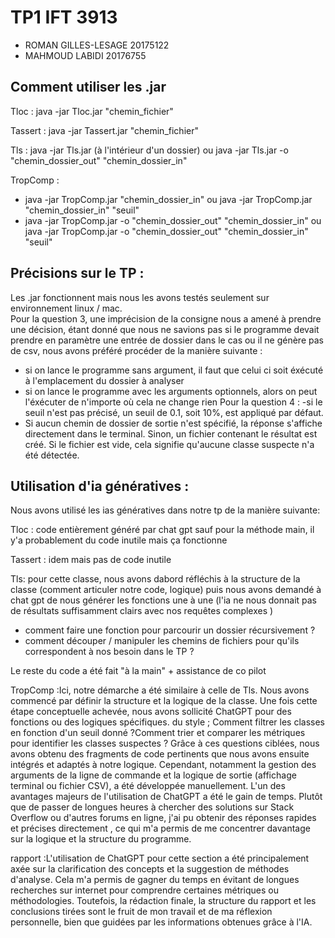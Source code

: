 # TP1 IFT 3913 

- ROMAN GILLES-LESAGE 20175122
- MAHMOUD LABIDI 20176755

## Comment utiliser les .jar 

Tloc : java -jar Tloc.jar "chemin_fichier"

Tassert : java -jar Tassert.jar "chemin_fichier"

Tls : java -jar Tls.jar (à l'intérieur d'un dossier) ou java -jar Tls.jar -o "chemin_dossier_out" "chemin_dossier_in" 

TropComp : 
-    java -jar TropComp.jar "chemin_dossier_in"      ou       java -jar TropComp.jar "chemin_dossier_in" "seuil"
-    java -jar TropComp.jar  -o "chemin_dossier_out" "chemin_dossier_in"      ou      java -jar TropComp.jar  -o "chemin_dossier_out" "chemin_dossier_in" "seuil"


## Précisions sur le TP : 

Les .jar fonctionnent mais nous les avons testés seulement sur environnement linux / mac.  
Pour la question 3, une imprécision de la consigne nous a amené à prendre une décision,
étant donné que nous ne savions pas si le programme devait prendre en paramètre une entrée de dossier 
dans le cas ou il ne génère pas de csv, nous avons préféré procéder de la manière suivante :   
- si on lance le programme sans argument, il faut que celui ci soit éxécuté à l'emplacement du dossier à analyser
- si on lance le programme avec les arguments optionnels, alors on peut l'éxécuter de n'importe où cela ne change rien
Pour la question 4 :
 -si le seuil n'est pas précisé, un seuil de 0.1, soit 10%, est appliqué par défaut.
 - Si aucun chemin de dossier de sortie n'est spécifié, la réponse s'affiche directement dans le terminal. Sinon, un fichier contenant le résultat est créé. Si le fichier est vide, cela signifie qu'aucune classe suspecte n'a été détectée.
## Utilisation d'ia génératives : 
Nous avons utilisé les ias génératives dans notre tp de la manière suivante:

Tloc : code entièrement généré par chat gpt sauf pour la méthode main, il y'a probablement du code inutile mais ça fonctionne  


Tassert : idem mais pas de code inutile        


Tls: pour cette classe, nous avons dabord réfléchis à la structure de la classe (comment articuler notre code, logique)
puis nous avons demandé à chat gpt de nous générer les fonctions une à une
(l'ia ne nous donnait pas de résultats suffisamment clairs avec nos requêtes complexes )
- comment faire une fonction pour parcourir un dossier récursivement ?
- comment découper / manipuler les chemins de fichiers pour qu'ils correspondent à nos besoin dans le TP ?   

Le reste du code a été fait "à la main" + assistance de co pilot 

TropComp :Ici, notre démarche a été similaire à celle de Tls. Nous avons commencé par définir la structure et la logique de la classe. Une fois cette étape conceptuelle achevée, nous avons sollicité ChatGPT pour des fonctions ou des logiques spécifiques. du style ;  Comment filtrer les classes en fonction d'un seuil donné ?Comment trier et comparer les métriques pour identifier les classes suspectes ?
Grâce à ces questions ciblées, nous avons obtenu des fragments de code pertinents que nous avons ensuite intégrés et adaptés à notre logique. Cependant, notamment la gestion des arguments de la ligne de commande et la logique de sortie (affichage terminal ou fichier CSV), a été développée manuellement.
L'un des avantages majeurs de l'utilisation de ChatGPT a été le gain de temps. Plutôt que de passer de longues heures à chercher des solutions sur Stack Overflow ou d'autres forums en ligne, j'ai pu obtenir des réponses rapides et précises directement , ce qui m'a permis de me concentrer davantage sur la logique et la structure du programme.

rapport :L'utilisation de ChatGPT pour cette section a été principalement axée sur la clarification des concepts et la suggestion de méthodes d'analyse. Cela m'a permis de gagner du temps en évitant de longues recherches sur internet pour comprendre certaines métriques ou méthodologies. Toutefois, la rédaction finale, la structure du rapport et les conclusions tirées sont le fruit de mon travail et de ma réflexion personnelle, bien que guidées par les informations obtenues grâce à l'IA.
